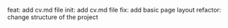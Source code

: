 feat: add cv.md file
init: add cv.md file
fix: add basic page layout
refactor: change structure of the project
